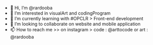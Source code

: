 - 👋 Hi, I’m @rardooba
- 👀 I’m interested in visualArt and codingProgram 
- 🌱 I’m currently learning with #OPCLR > Front-end development 
- 💞️ I’m looking to collaborate on website and mobile application
- 📫 How to reach me >> on instagram > code : @arttocode or art : @rardooba

<!---
rardooba/rardooba is a ✨ special ✨ repository because its `README.md` (this file) appears on your GitHub profile.
You can click the Preview link to take a look at your changes.
--->
